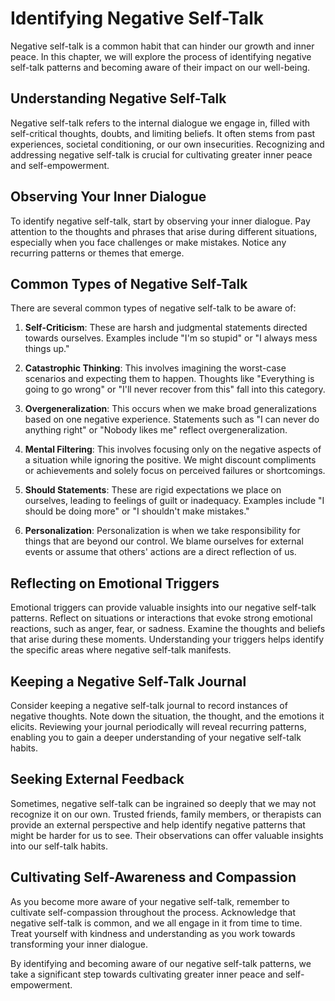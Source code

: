 Identifying Negative Self-Talk
=========================================

Negative self-talk is a common habit that can hinder our growth and inner peace. In this chapter, we will explore the process of identifying negative self-talk patterns and becoming aware of their impact on our well-being.

Understanding Negative Self-Talk
--------------------------------

Negative self-talk refers to the internal dialogue we engage in, filled with self-critical thoughts, doubts, and limiting beliefs. It often stems from past experiences, societal conditioning, or our own insecurities. Recognizing and addressing negative self-talk is crucial for cultivating greater inner peace and self-empowerment.

Observing Your Inner Dialogue
-----------------------------

To identify negative self-talk, start by observing your inner dialogue. Pay attention to the thoughts and phrases that arise during different situations, especially when you face challenges or make mistakes. Notice any recurring patterns or themes that emerge.

Common Types of Negative Self-Talk
----------------------------------

There are several common types of negative self-talk to be aware of:

1. **Self-Criticism**: These are harsh and judgmental statements directed towards ourselves. Examples include "I'm so stupid" or "I always mess things up."

2. **Catastrophic Thinking**: This involves imagining the worst-case scenarios and expecting them to happen. Thoughts like "Everything is going to go wrong" or "I'll never recover from this" fall into this category.

3. **Overgeneralization**: This occurs when we make broad generalizations based on one negative experience. Statements such as "I can never do anything right" or "Nobody likes me" reflect overgeneralization.

4. **Mental Filtering**: This involves focusing only on the negative aspects of a situation while ignoring the positive. We might discount compliments or achievements and solely focus on perceived failures or shortcomings.

5. **Should Statements**: These are rigid expectations we place on ourselves, leading to feelings of guilt or inadequacy. Examples include "I should be doing more" or "I shouldn't make mistakes."

6. **Personalization**: Personalization is when we take responsibility for things that are beyond our control. We blame ourselves for external events or assume that others' actions are a direct reflection of us.

Reflecting on Emotional Triggers
--------------------------------

Emotional triggers can provide valuable insights into our negative self-talk patterns. Reflect on situations or interactions that evoke strong emotional reactions, such as anger, fear, or sadness. Examine the thoughts and beliefs that arise during these moments. Understanding your triggers helps identify the specific areas where negative self-talk manifests.

Keeping a Negative Self-Talk Journal
------------------------------------

Consider keeping a negative self-talk journal to record instances of negative thoughts. Note down the situation, the thought, and the emotions it elicits. Reviewing your journal periodically will reveal recurring patterns, enabling you to gain a deeper understanding of your negative self-talk habits.

Seeking External Feedback
-------------------------

Sometimes, negative self-talk can be ingrained so deeply that we may not recognize it on our own. Trusted friends, family members, or therapists can provide an external perspective and help identify negative patterns that might be harder for us to see. Their observations can offer valuable insights into our self-talk habits.

Cultivating Self-Awareness and Compassion
-----------------------------------------

As you become more aware of your negative self-talk, remember to cultivate self-compassion throughout the process. Acknowledge that negative self-talk is common, and we all engage in it from time to time. Treat yourself with kindness and understanding as you work towards transforming your inner dialogue.

By identifying and becoming aware of our negative self-talk patterns, we take a significant step towards cultivating greater inner peace and self-empowerment.
